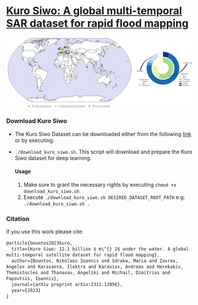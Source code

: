 # [Kuro Siwo: A global multi-temporal SAR dataset for rapid flood mapping](https://arxiv.org/abs/2311.12056) 

![Kuro Siwo](imgs/kuro_spatial.png)
### Download Kuro Siwo
- The Kuro Siwo Dataset can be downloaded either from the following [link](https://www.dropbox.com/scl/fo/nkqaa9se5zl3yng4bdai4/h?rlkey=bro222cvgu4lo3b4towo6gbmm&dl=0) or by executing:


- ```./download_kuro_siwo.sh```. This script will download and prepare the Kuro Siwo dataset for deep learning.

    #### Usage 

    1. Make sure to grant the necessary rights by executing `chmod +x download_kuro_siwo.sh`
    2. Execute `./download_kuro_siwo.sh DESIRED_DATASET_ROOT_PATH` e.g: `./download_kuro_siwo.sh .`
   

### Citation
If you use this work please cite:
```
@article{bountos2023kuro,
  title={Kuro Siwo: 12.1 billion $ m\^{} 2$ under the water. A global multi-temporal satellite dataset for rapid flood mapping},
  author={Bountos, Nikolaos Ioannis and Sdraka, Maria and Zavras, Angelos and Karasante, Ilektra and Karavias, Andreas and Herekakis, Themistocles and Thanasou, Angeliki and Michail, Dimitrios and Papoutsis, Ioannis},
  journal={arXiv preprint arXiv:2311.12056},
  year={2023}
}
```